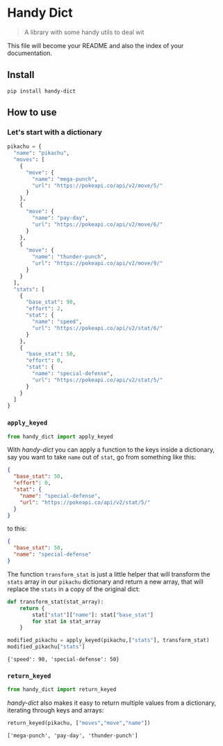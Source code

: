 # Handy Dict
> A library with some handy utils to deal wit


This file will become your README and also the index of your documentation.

## Install

`pip install handy-dict`

## How to use

### Let's start with a dictionary

```python
pikachu = {
  "name": "pikachu",
  "moves": [
    {
      "move": {
        "name": "mega-punch",
        "url": "https://pokeapi.co/api/v2/move/5/"
      }
    },
    {
      "move": {
        "name": "pay-day",
        "url": "https://pokeapi.co/api/v2/move/6/"
      }
    },
    {
      "move": {
        "name": "thunder-punch",
        "url": "https://pokeapi.co/api/v2/move/9/"
      }
    }
  ],
  "stats": [
    {
      "base_stat": 90,
      "effort": 2,
      "stat": {
        "name": "speed",
        "url": "https://pokeapi.co/api/v2/stat/6/"
      }
    },
    {
      "base_stat": 50,
      "effort": 0,
      "stat": {
        "name": "special-defense",
        "url": "https://pokeapi.co/api/v2/stat/5/"
      }
    }
  ]
}
```

### `apply_keyed`

```python
from handy_dict import apply_keyed
```

With *handy-dict* you can apply a function to the keys inside a dictionary, say you want to take `name` out of `stat`,  go from something like this:

```json
{
  "base_stat": 50,
  "effort": 0,
  "stat": {
    "name": "special-defense",
    "url": "https://pokeapi.co/api/v2/stat/5/"
  }
}
```

to this:

```json
{
  "base_stat": 50,
  "name": "special-defense"
}
```

The function `transform_stat` is just a little helper that will transform the `stats` array in our `pikachu` dictionary and return a new array, that will replace the `stats` in a copy of the original dict:

```python
def transform_stat(stat_array):
    return {
        stat["stat"]["name"]: stat["base_stat"] 
        for stat in stat_array 
    } 
```

```python
modified_pikachu = apply_keyed(pikachu,["stats"], transform_stat)
modified_pikachu["stats"]
```




    {'speed': 90, 'special-defense': 50}



### `return_keyed`

```python
from handy_dict import return_keyed
```

*handy-dict* also makes it easy to return multiple values from a dictionary, iterating through keys and arrays:

```python
return_keyed(pikachu, ["moves","move","name"])
```




    ['mega-punch', 'pay-day', 'thunder-punch']


